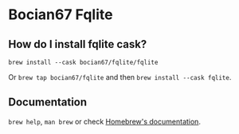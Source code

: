 # Bocian67 Fqlite

## How do I install fqlite cask?

`brew install --cask bocian67/fqlite/fqlite`

Or `brew tap bocian67/fqlite` and then `brew install --cask fqlite`.

## Documentation

`brew help`, `man brew` or check [Homebrew's documentation](https://docs.brew.sh).
